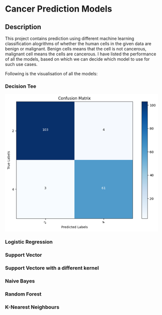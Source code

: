 # Cancer Prediction Models

## Description
This project contains prediction using different machine learning classification alogrithms of whether the human cells in the given data are benign or malignant. 
Benign cells means that the cell is not cancerous, malignant cell means the cells are cancerous.
I have listed the performance of all the models, based on which we can decide which model to use for such use cases.

Following is the visualisation of all the models:

### Decision Tee
![Example Image](PlotImages/DecisionTree.png)

### Logistic Regression

### Support Vector

### Support Vectore with a different kernel

### Naive Bayes

### Random Forest

### K-Nearest Neighbours


